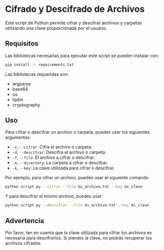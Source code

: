
# Cifrado y Descifrado de Archivos

Este script de Python permite cifrar y descifrar archivos y carpetas utilizando una clave proporcionada por el usuario.

## Requisitos

Las bibliotecas necesarias para ejecutar este script se pueden instalar con:

```bash
pip install -r requirements.txt
```

Las bibliotecas requeridas son:

- argparse
- base64
- os
- tqdm
- cryptography

## Uso

Para cifrar o descifrar un archivo o carpeta, puedes usar los siguientes argumentos:

- `-c`, `--cifrar`: Cifra el archivo o carpeta.
- `-d`, `--descifrar`: Descifra el archivo o carpeta.
- `-f`, `--file`: El archivo a cifrar o descifrar.
- `-e`, `--directory`: La carpeta a cifrar o descifrar.
- `-k`, `--key`: La clave utilizada para cifrar o descifrar.

Por ejemplo, para cifrar un archivo, puedes usar el siguiente comando:

```bash
python script.py --cifrar --file mi_archivo.txt --key mi_clave
```

Y para descifrar el mismo archivo, puedes usar:

```bash
python script.py --descifrar --file mi_archivo.txt --key mi_clave
```

## Advertencia

Por favor, ten en cuenta que la clave utilizada para cifrar los archivos es necesaria para descifrarlos. Si pierdes la clave, no podrás recuperar tus archivos cifrados.

